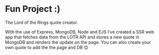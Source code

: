 # Fun Project :)

The Lord of the Rings quote creator. 

With the use of Express, MongoDB, Node and EJS I've created a SSR web app that fetches data from the LOTR API and stores a new quote in MongoDB and renders the update on the page. You can also create your own quote to add the the page and DB 😊
